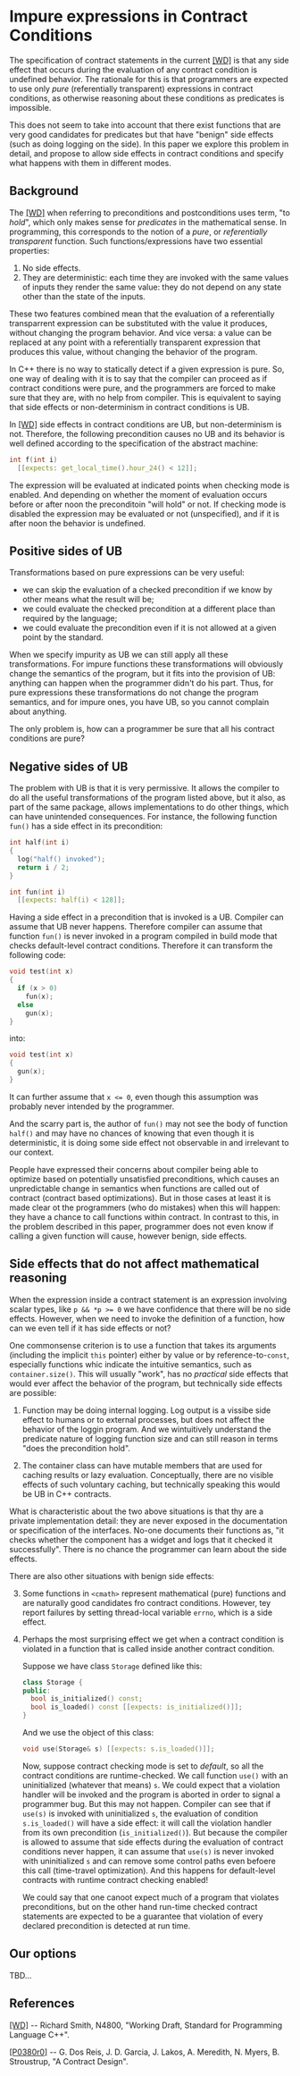 Impure expressions in Contract Conditions
=========================================

The specification of contract statements in the current [[WD]][1] is that any side effect that occurs during the evaluation of
any contract condition is undefined behavior. The rationale for this is that programmers are expected to use only *pure* 
(referentially transparent) expressions in contract conditions, as otherwise reasoning about these conditions as predicates is 
impossible. 

This does not seem to take into account that there exist functions that are very good candidates for predicates but that have
"benign" side effects (such as doing logging on the side). In this paper we explore this problem in detail, and propose to allow 
side effects in contract conditions and specify what happens with them in different modes.  


Background
----------

The [[WD]][1] when referring to preconditions and postconditions uses term, "to *hold*", which only makes sense for *predicates*
in the mathematical sense. In programming, this corresponds to the notion of a *pure*, or *referentially transparent* function. Such functions/expressions have two essential properties:

1. No side effects.
2. They are deterministic: each time they are invoked with the same values of inputs they render the same value: they do not depend on any state other than the state of the inputs.

These two features combined mean that the evaluation of a referentially transparrent expression can be substituted with the value it produces, without changing the program behavior. And vice versa: a value can be replaced at any point with a referentially transparent expression that produces this value, without changing the behavior of the program.

In C++ there is no way to statically detect if a given expression is pure. So, one way of dealing with it is to say that the 
compiler can proceed as if contract conditions were pure, and the programmers are forced to make sure that they are, with no help
from compiler. This is equivalent to saying that side effects or non-determinism in contract conditions is UB.

In [[WD]][1] side effects in contract conditions are UB, but non-determinism is not. Therefore, the following precondition causes no UB and its behavior is well defined according to the specification of the abstract machine:

```c++
int f(int i)
  [[expects: get_local_time().hour_24() < 12]];
```

The expression will be evaluated at indicated points when checking mode is enabled. And depending on whether the moment of evaluation occurs before or after noon the preconditoin "will hold" or not. If checking mode is disabled the expression 
may be evaluated or not (unspecified), and if it is after noon the behavior is undefined.


Positive sides of UB
--------------------

Transformations based on pure expressions can be very useful: 

* we can skip the evaluation of a checked precondition if we know by other means what the result will be;
* we could evaluate the checked precondition at a different place than required by the language;
* we could evaluate the precondition even if it is not allowed at a given point by the standard.

When we specify impurity as UB we can still apply all these transformations. For impure functions these transformations will obviously change the semantics of the program, but it fits into the provision of UB: anything can happen when the programmer didn't do his part. Thus, for pure expressions these transformations do not change the program semantics, and for impure ones, you have UB, so you cannot complain about anything.

The only problem is, how can a programmer be sure that all his contract conditions are pure?


Negative sides of UB
--------------------

The problem with UB is that it is very permissive. It allows the compiler to do all the useful transformations of the program listed above, but it also, as part of the same package, allows implementations to do other things, which can have unintended consequences. For instance, the following function `fun()` has a side effect in its precondition:

```c++
int half(int i)
{
  log("half() invoked");
  return i / 2;
}

int fun(int i)
  [[expects: half(i) < 128]];
```

Having a side effect in a precondition that is invoked is a UB. Compiler can assume that UB never happens. Therefore compiler can assume that function `fun()` is never invoked in a program compiled in build mode that checks default-level contract conditions. Therefore it can transform the following code:

```c++
void test(int x)
{
  if (x > 0)
    fun(x);
  else
    gun(x);
}
```

into:


```c++
void test(int x)
{
  gun(x);
}
```

It can further assume that `x <= 0`, even though this assumption was probably never intended by the programmer. 

And the scarry part is, the author of `fun()` may not see the body of function `half()` and may have no chances of knowing that
even though it is deterministic, it is doing some side effect not observable in and irrelevant to our context.

People have expressed their concerns about compiler being able to optimize based on potentially unsatisfied preconditions, which
causes an unpredictable change in semantics when functions are called out of contract (contract based optimizations). But in those cases at least it is made clear ot the programmers (who do mistakes) when this will happen: they have a chance to call functions within contract. In contrast to this, in the problem described in this paper, programmer does not even know if calling a given function will cause, however benign, side effects.


Side effects that do not affect mathematical reasoning
------------------------------------------------------

When the expression inside a contract statement is an expression involving scalar types, like `p && *p >= 0` we have confidence
that there will be no side effects. However, when we need to invoke the definition of a function, how can we even tell if it has side
effects or not?

One commonsense criterion is to use a function that takes its arguments (including the implicit `this` pointer) either by value or by
reference-to-`const`, especially functions whic indicate the intuitive semantics, such as `container.size()`. This will usually "work",
has no *practical* side effects that would ever affect the behavior of the program, but technically side effects are possible:

1. Function may be doing internal logging. Log output is a vissibe side effect to humans or to external processes, but does not affect
   the behavior of the loggin program. And we wintuitively understand the predicate nature of logging function size and can still reason
   in terms "does the precondition hold".
   
2. The container class can have mutable members that are used for caching results or lazy evaluation. Conceptually, there are no visible
   effects of such voluntary caching, but technically speaking this would be UB in C++ contracts.
   
What is characteristic about the two above situations is that thy are a private implementation detail: they are never exposed in the documentation or specification of the interfaces. No-one documents their functions as, "it checks whether the component has a widget and logs that it checked it successfully". There is no chance the programmer can learn about the side effects.

There are also other situations with benign side effects:

3. Some functions in `<cmath>` represent mathematical (pure) functions and are naturally good candidates fro contract conditions.
   However, tey report failures by setting thread-local variable `errno`, which is a side effect.

4. Perhaps the most surprising effect we get when a contract condition is violated in a function that is called inside another
   contract condition.
   
   Suppose we have class `Storage` defined like this:
   
   ```c++
   class Storage {
   public:
     bool is_initialized() const;
     bool is_loaded() const [[expects: is_initialized()]];
   }
   ```

   And we use the object of this class:
   
   ```c++
   void use(Storage& s) [[expects: s.is_loaded()]];
   ```

   Now, suppose contract checking mode is set to *default*, so all the contract conditions are runtime-checked. We call function `use()`
   with an uninitialized (whatever that means) `s`. We could expect that a violation handler will be invoked and the program is aborted
   in order to signal a programmer bug. But this may not happen. Compiler can see that if `use(s)` is invoked with uninitialized `s`, 
   the evaluation of condition `s.is_loaded()` will have a side effect: it will call the violation handler from its own precondition
   (`is_initialized()`). But because the compiler is allowed to assume that side effects during the evaluation of contract conditions
   never happen, it can assume that `use(s)` is never invoked with uninitialized `s` and can remove some control paths even befoere this
   call (time-travel optimization). And this happens for default-level contracts with runtime contract checking enabled! 
   
   We could say that one canoot expect much of a program that violates preconditions, but on the other hand run-time checked contract
   statements are expected to be a guarantee that violation of every declared precondition is detected at run time.


Our options
-----------

TBD...


References
----------

[1]: http://www.open-std.org/jtc1/sc22/wg21/docs/papers/2019/n4810.pdf
[[WD]](http://www.open-std.org/jtc1/sc22/wg21/docs/papers/2019/n4810.pdf) -- Richard Smith, N4800, "Working Draft, Standard for Programming Language C++".

[2]: http://www.open-std.org/jtc1/sc22/wg21/docs/papers/2016/p0380r0.pdf
[[P0380r0]](http://www.open-std.org/jtc1/sc22/wg21/docs/papers/2016/p0380r0.pdf) -- G. Dos Reis, J. D. Garcia, J. Lakos, A. Meredith, N. Myers, B. Stroustrup, "A Contract Design".
